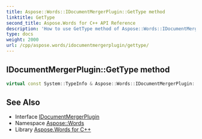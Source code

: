 ```yaml
---
title: Aspose::Words::IDocumentMergerPlugin::GetType method
linktitle: GetType
second_title: Aspose.Words for C++ API Reference
description: 'How to use GetType method of Aspose::Words::IDocumentMergerPlugin class in C++.'
type: docs
weight: 2000
url: /cpp/aspose.words/idocumentmergerplugin/gettype/
---
```

## IDocumentMergerPlugin::GetType method




```cpp
virtual const System::TypeInfo & Aspose::Words::IDocumentMergerPlugin::GetType() const override
```

## See Also

* Interface [IDocumentMergerPlugin](../)
* Namespace [Aspose::Words](../../)
* Library [Aspose.Words for C++](../../../)
